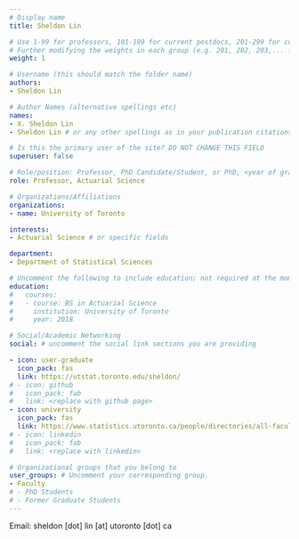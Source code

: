```yaml
---
# Display name
title: Sheldon Lin

# Use 1-99 for professors, 101-199 for current postdocs, 201-299 for current phds, 301-399 for current masters, 401-499 for current undergrads, 801-809 for alum postdocs, 811-849 for alum phds, 851-899 for alum masters, and 901-999 for alum undergrads
# Further modifying the weights in each group (e.g. 201, 202, 203,... for current phds) allows customized ordering (e.g. new students first)
weight: 1

# Username (this should match the folder name)
authors:
- Sheldon Lin

# Author Names (alternative spellings etc)
names:
- X. Sheldon Lin
- Sheldon Lin # or any other spellings as in your publication citations

# Is this the primary user of the site? DO NOT CHANGE THIS FIELD
superuser: false

# Role/position: Professor, PhD Candidate/Student, or PhD, <year of graduation>
role: Professor, Actuarial Science

# Organizations/Affiliations
organizations:
- name: University of Toronto

interests:
- Actuarial Science # or specific fields

department:
- Department of Statistical Sciences

# Uncomment the following to include education; not required at the moment.
education:
#   courses:
#   - course: BS in Actuarial Science
#     institution: University of Toronto
#     year: 2018

# Social/Academic Networking
social: # uncomment the social link sections you are providing

- icon: user-graduate
  icon_pack: fas
  link: https://utstat.toronto.edu/sheldon/ 
# - icon: github
#   icon_pack: fab
#   link: <replace with github page>
- icon: university
  icon_pack: fas
  link: https://www.statistics.utoronto.ca/people/directories/all-faculty/sheldon-lin 
# - icon: linkedin
#   icon_pack: fab
#   link: <replace with linkedin>

# Organizational groups that you belong to
user_groups: # Uncomment your corresponding group.
- Faculty
# - PhD Students
# - Former Graduate Students
---
```


<!-- Include your short bio here.

You can download his/her CV [here](external links). -->

Email: sheldon [dot] lin [at] utoronto [dot] ca
